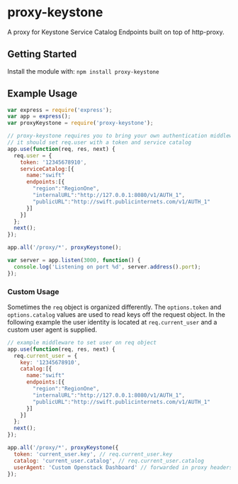 # proxy-keystone

A proxy for Keystone Service Catalog Endpoints built on top of http-proxy.

## Getting Started

Install the module with: `npm install proxy-keystone`

## Example Usage

```javascript
var express = require('express');
var app = express();
var proxyKeystone = require('proxy-keystone');

// proxy-keystone requires you to bring your own authentication middleware
// it should set req.user with a token and service catalog
app.use(function(req, res, next) {
  req.user = {
    token: '12345678910',
    serviceCatalog:[{
      name:"swift"
      endpoints:[{
        "region":"RegionOne",
        "internalURL":"http://127.0.0.1:8080/v1/AUTH_1",
        "publicURL":"http://swift.publicinternets.com/v1/AUTH_1"
      }]
    }]
  };
  next();
});

app.all('/proxy/*', proxyKeystone();

var server = app.listen(3000, function() {
  console.log('Listening on port %d', server.address().port);
});
```

### Custom Usage

Sometimes the `req` object is organized differently. The `options.token` and `options.catalog` values are used to read keys off the request object. In the following example the user identity is located at `req.current_user` and a custom user agent is supplied.

```javascript
// example middleware to set user on req object
app.use(function(req, res, next) {
  req.current_user = {
    key: '12345678910',
    catalog:[{
      name:"swift"
      endpoints:[{
        "region":"RegionOne",
        "internalURL":"http://127.0.0.1:8080/v1/AUTH_1",
        "publicURL":"http://swift.publicinternets.com/v1/AUTH_1"
      }]
    }]
  };
  next();
});

app.all('/proxy/*', proxyKeystone({
  token: 'current_user.key', // req.current_user.key
  catalog: 'current_user.catalog', // req.current_user.catalog
  userAgent: 'Custom Openstack Dashboard' // forwarded in proxy headers
});
```
